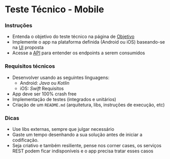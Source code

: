 # Teste Técnico - Mobile

### Instruções

- Entenda o objetivo do teste técnico na página de [Objetivo](objective.md)
- Implemente o app na plataforma definida (Android ou iOS) baseando-se na [UI](ui.md) proposta
- Acesse a [API](api.md) para entender os endpoints a serem consumidos

### Requisitos técnicos
- Desenvolver usando as seguintes linguagens:
  - Android: *Java* ou *Kotlin*
  - iOS: *Swift*
  Requisitos
- App deve ser 100% crash free
- Implementação de testes (integrados e unitários)
- Criação de um `README.md` (arquitetura, libs, instruções de execução, etc)

### Dicas
- Use libs externas, sempre que julgar necessário
- Gaste um tempo desenhando a sua solução antes de iniciar a codificação.
- Seja criativo e também resiliente, pense nos corner cases, os serviços REST podem ficar indisponíveis e o app precisa tratar esses casos
